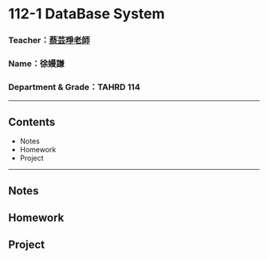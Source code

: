 
# 112-1 DataBase System 
### Teacher：[蔡芸琤老師](https://github.com/pecu?tab=repositories)
### Name：徐嫚謙
### Department & Grade：TAHRD 114
***
## Contents
* Notes
* Homework
* Project
***
## Notes
## Homework
## Project
